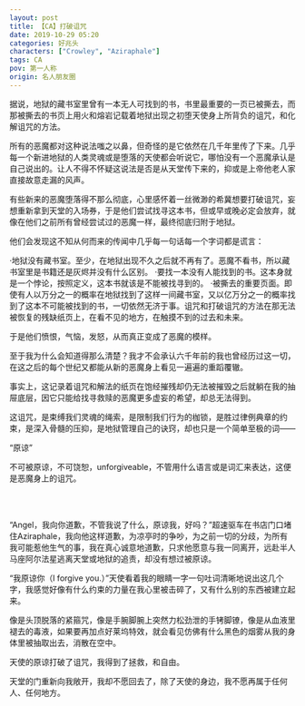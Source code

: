 ```yaml
---
layout: post
title: 【CA】打破诅咒
date: 2019-10-29 05:20
categories: 好兆头
characters: ["Crowley", "Aziraphale"]
tags: CA
pov: 第一人称
origin: 名人朋友圈
---
```


据说，地狱的藏书室里曾有一本无人可找到的书，书里最重要的一页已被撕去，而那被撕去的书页上用火和熔岩记载着地狱出现之初堕天使身上所背负的诅咒，和化解诅咒的方法。

所有的恶魔都对这种说法嗤之以鼻，但奇怪的是它依然在几千年里传了下来。几乎每一个新进地狱的人类灵魂或是堕落的天使都会听说它，哪怕没有一个恶魔承认是自己说出的。让人不得不怀疑这说法是否是从天堂传下来的，抑或是上帝他老人家直接故意走漏的风声。

有些新来的恶魔堕落得不那么彻底，心里感怀着一丝微渺的希冀想要打破诅咒，妄想重新拿到天堂的入场券，于是他们尝试找寻这本书，但或早或晚必定会放弃，就像在他们之前所有曾经尝试过的恶魔一样，最终彻底归附于地狱。

他们会发现这不知从何而来的传闻中几乎每一句话每一个字词都是谎言：

·地狱没有藏书室。至少，在地狱出现不久之后就不再有了。恶魔不看书，所以藏书室里是书籍还是灰烬并没有什么区别。
·要找一本没有人能找到的书。这本身就是一个悖论，按照定义，这本书就该是不能被找寻到的。
·被撕去的重要页面。即使有人以万分之一的概率在地狱找到了这样一间藏书室，又以亿万分之一的概率找到了这本不可能被找到的书，一切依然无济于事。诅咒和打破诅咒的方法在那无法被恢复的残缺纸页上，在看不见的地方，在触摸不到的过去和未来。

于是他们愤恨，气恼，发怒，从而真正变成了恶魔的模样。

至于我为什么会知道得那么清楚？我才不会承认六千年前的我也曾经历过这一切，在这之后的每个世纪又都能从新的恶魔身上看见一遍遍的重蹈覆辙。

事实上，这记录着诅咒和解法的纸页在饱经摧残却仍无法被摧毁之后就躺在我的抽屉底层，因它只能给找寻救赎的恶魔更多虚妄的希望，却总无法得到。

这诅咒，是束缚我们灵魂的绳索，是限制我们行为的枷锁，是胜过律例典章的约束，是深入骨髓的压抑，是地狱管理自己的诀窍，却也只是一个简单至极的词——

“原谅”

不可被原谅，不可饶恕，unforgiveable，不管用什么语言或是词汇来表达，这便是恶魔身上的诅咒。

<br><br>

“Angel，我向你道歉，不管我说了什么，原谅我，好吗？”超速驱车在书店门口堵住Aziraphale，我向他这样道歉，为凉亭时的争吵，为之前一切的分歧，为所有我可能惹他生气的事，我在真心诚意地道歉，只求他愿意与我一同离开，远赴半人马座阿尔法星逃离天堂或地狱的追责，却没有想过被原谅。

“我原谅你（I forgive you.）”天使看着我的眼睛一字一句吐词清晰地说出这几个字，我感觉好像有什么约束的力量在我心里被击碎了，又有什么别的东西被建立起来。

像是头顶脱落的紧箍咒，像是手腕脚腕上突然力松劲泄的手铐脚镣，像是从血液里褪去的毒液，如果要再加点好莱坞特效，就会看见仿佛有什么黑色的烟雾从我的身体里被抽取出去，消散在空中。

天使的原谅打破了诅咒，我得到了拯救，和自由。

天堂的门重新向我敞开，我却不愿回去了，除了天使的身边，我不愿再属于任何人、任何地方。
